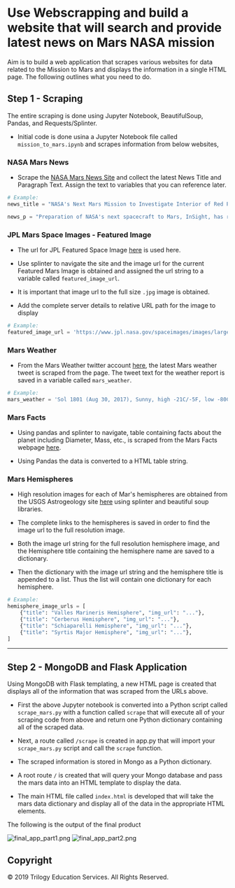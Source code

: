 # Use Webscrapping and build a website that will search and provide latest news on Mars NASA mission

Aim is to build a web application that scrapes various websites for data related to the Mission to Mars and displays the information in a single HTML page. The following outlines what you need to do.

## Step 1 - Scraping

The entire scraping is done using Jupyter Notebook, BeautifulSoup, Pandas, and Requests/Splinter.

* Initial code is done usina a Jupyter Notebook file called `mission_to_mars.ipynb` and scrapes information from below websites,

### NASA Mars News

* Scrape the [NASA Mars News Site](https://mars.nasa.gov/news/) and collect the latest News Title and Paragraph Text. Assign the text to variables that you can reference later.

```python
# Example:
news_title = "NASA's Next Mars Mission to Investigate Interior of Red Planet"

news_p = "Preparation of NASA's next spacecraft to Mars, InSight, has ramped up this summer, on course for launch next May from Vandenberg Air Force Base in central California -- the first interplanetary launch in history from America's West Coast."
```

### JPL Mars Space Images - Featured Image

* The url for JPL Featured Space Image [here](https://www.jpl.nasa.gov/spaceimages/?search=&category=Mars) is used here.

* Use splinter to navigate the site and the image url for the current Featured Mars Image is obtained and assigned the url string to a variable called `featured_image_url`.

* It is important that image url to the full size `.jpg` image is obtained.

* Add the complete server details to relative URL path for the image to display

```python
# Example:
featured_image_url = 'https://www.jpl.nasa.gov/spaceimages/images/largesize/PIA16225_hires.jpg'
```

### Mars Weather

* From the Mars Weather twitter account [here](https://twitter.com/marswxreport?lang=en), the latest Mars weather tweet is scraped from the page. The tweet text for the weather report is saved in a variable called `mars_weather`.

```python
# Example:
mars_weather = 'Sol 1801 (Aug 30, 2017), Sunny, high -21C/-5F, low -80C/-112F, pressure at 8.82 hPa, daylight 06:09-17:55'
```

### Mars Facts

* Using pandas and splinter to navigate, table containing facts about the planet including Diameter, Mass, etc., is scraped from the Mars Facts webpage [here](http://space-facts.com/mars/).

* Using Pandas the data is converted to a HTML table string.

### Mars Hemispheres

* High resolution images for each of Mar's hemispheres are obtained from the USGS Astrogeology site [here](https://astrogeology.usgs.gov/search/results?q=hemisphere+enhanced&k1=target&v1=Mars) using splinter and beautiful soup libraries.

* The complete links to the hemispheres is saved in order to find the image url to the full resolution image.

* Both the image url string for the full resolution hemisphere image, and the Hemisphere title containing the hemisphere name are saved to a dictionary. 

* Then the dictionary with the image url string and the hemisphere title is appended to a list. Thus the list will contain one dictionary for each hemisphere.

```python
# Example:
hemisphere_image_urls = [
    {"title": "Valles Marineris Hemisphere", "img_url": "..."},
    {"title": "Cerberus Hemisphere", "img_url": "..."},
    {"title": "Schiaparelli Hemisphere", "img_url": "..."},
    {"title": "Syrtis Major Hemisphere", "img_url": "..."},
]
```

- - -

## Step 2 - MongoDB and Flask Application

Using MongoDB with Flask templating, a new HTML page is created that displays all of the information that was scraped from the URLs above.

* First the above Jupyter notebook is converted into a Python script called `scrape_mars.py` with a function called `scrape` that will execute all of your scraping code from above and return one Python dictionary containing all of the scraped data.

* Next, a route called `/scrape` is created in app.py that will import your `scrape_mars.py` script and call the `scrape` function.

* The scraped information is stored in Mongo as a Python dictionary.

* A root route `/` is created that will query your Mongo database and pass the mars data into an HTML template to display the data.

* The main HTML file called `index.html` is developed that will take the mars data dictionary and display all of the data in the appropriate HTML elements. 

The following is the output of the final product

![final_app_part1.png](Images/Mars_mission_pic1.png)
![final_app_part2.png](Images/Mars_mission_pic2.png)

## Copyright

© 2019 Trilogy Education Services. All Rights Reserved.

